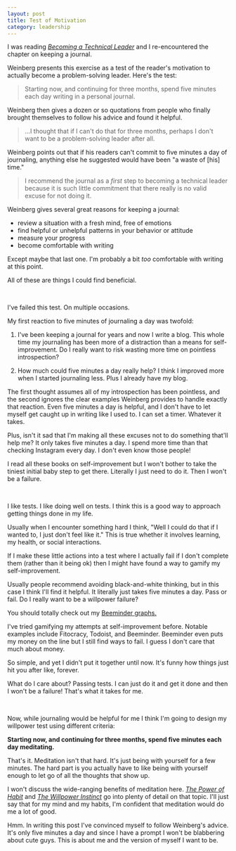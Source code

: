```yaml
---
layout: post
title: Test of Motivation
category: leadership
---
```


I was reading [<i class="fa fa-book"></i> *Becoming a Technical Leader*](http://smile.amazon.com/gp/product/B004J4VV3I/ref=kinw_myk_ro_title) and I re-encountered the chapter on keeping a journal.

Weinberg presents this exercise as a test of the reader's motivation to actually become a problem-solving leader. Here's the test:

><i class="fa fa-quote-left"></i> Starting now, and continuing for three months, spend five minutes each day writing in a personal journal.

Weinberg then gives a dozen or so quotations from people who finally brought themselves to follow his advice and found it helpful.

><i class="fa fa-quote-left"></i> ...I thought that if I can't do that for three months, perhaps I don't want to be a problem-solving leader after all.

Weinberg points out that if his readers can't commit to five minutes a day of journaling, anything else he suggested would have been "a waste of [his] time."

><i class="fa fa-quote-left"></i> I recommend the journal as a <em>first</em> step to becoming a technical leader because it is such little commitment that there really is no valid excuse for not doing it.

Weinberg gives several great reasons for keeping a journal:

- review a situation with a fresh mind, free of emotions
- find helpful or unhelpful patterns in your behavior or attitude
- measure your progress
- become comfortable with writing

<aside>Except maybe that last one. I'm probably a bit <em>too</em> comfortable with writing at this point.</aside>

All of these are things I could find beneficial.


<br/>

I've failed this test. On multiple occasions.

My first reaction to five minutes of journaling a day was twofold: 

1. I've been keeping a journal for years and now I write a blog. This whole time my journaling has been more of a distraction than a means for self-improvement. Do I really want to risk wasting more time on pointless introspection?

2. How much could five minutes a day really help? I think I improved more when I started journaling less. Plus I already have my blog.

The first thought assumes all of my introspection has been pointless, and the second ignores the clear examples Weinberg provides to handle exactly that reaction. Even five minutes a day is helpful, and I don't have to let myself get caught up in writing like I used to. I can set a timer. Whatever it takes.

Plus, isn't it sad that I'm making all these excuses not to do something that'll help me? It only takes five minutes a day. I spend more time than that checking Instagram every day. I don't even know those people!

I read all these books on self-improvement but I won't bother to take the tiniest initial baby step to get there. Literally I just need to do it. Then I won't be a failure.

<br/>

I like tests. I like doing well on tests. I think this is a good way to approach getting things done in my life.

Usually when I encounter something hard I think, "Well I could do that if I wanted to, I just don't feel like it." This is true whether it involves learning, my health, or social interactions.

If I make these little actions into a test where I actually fail if I don't complete them (rather than it being ok) then I might have found a way to gamify my self-improvement.

Usually people recommend avoiding black-and-white thinking, but in this case I think I'll find it helpful. It literally just takes five minutes a day. Pass or fail. Do I really want to be a willpower failure?

<aside>You should totally check out my <a href="https://www.beeminder.com/speesbag">Beeminder graphs.</a></aside>

I've tried gamifying my attempts at self-improvement before. Notable examples include Fitocracy, Todoist, and Beeminder. Beeminder even puts my money on the line but I still find ways to fail. I guess I don't care that much about money.

<aside>So simple, and yet I didn't put it together until now. It's funny how things just hit you after like, forever.</aside>

What do I care about? Passing tests. I can just do it and get it done and then I won't be a failure! That's what it takes for me.

<br/>

Now, while journaling would be helpful for me I think I'm going to design my willpower test using different criteria:

<i class="fa fa-asterisk"></i> **Starting now, and continuing for three months, spend five minutes each day meditating.**

That's it. Meditation isn't that hard. It's just being with yourself for a few minutes. The hard part is you actually have to like being with yourself enough to let go of all the thoughts that show up.

I won't discuss the wide-ranging benefits of meditation here. [<i class="fa fa-book"></i> *The Power of Habit*](http://smile.amazon.com/gp/product/B0055PGUYU/ref=kinw_myk_ro_title) and [<i class="fa fa-book"></i> *The Willpower Instinct*](http://www.amazon.com/Willpower-Instinct-Self-Control-Works-Matters-ebook/dp/B005ERIRZE/ref=sr_1_1?ie=UTF8&qid=1423798366&sr=8-1&keywords=the+willpower+instinct) go into plenty of detail on that topic. I'll just say that for my mind and my habits, I'm confident that meditation would do me a lot of good.

Hmm. In writing this post I've convinced myself to follow Weinberg's advice. It's only five minutes a day and since I have a prompt I won't be blabbering about cute guys. This is about me and the version of myself I want to be.
